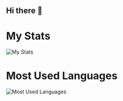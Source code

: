 ## Hi there 👋
# My Stats
![My Stats](https://github-readme-stats.vercel.app/api?username=Phong74R5&show_icons=true&theme=radical)
# Most Used Languages
![Most Used Languages](https://github-readme-stats.vercel.app/api/top-langs/?username=Phong74R5&layout=compact&theme=radical)
<!--
**Phong74R5/Phong74R5** is a ✨ _special_ ✨ repository because its `README.md` (this file) appears on your GitHub profile.

Here are some ideas to get you started:

- 🔭 I’m currently working on ...
- 🌱 I’m currently learning ...
- 👯 I’m looking to collaborate on ...
- 🤔 I’m looking for help with ...
- 💬 Ask me about ...
- 📫 How to reach me: ...
- 😄 Pronouns: ...
- ⚡ Fun fact: ...
-->
